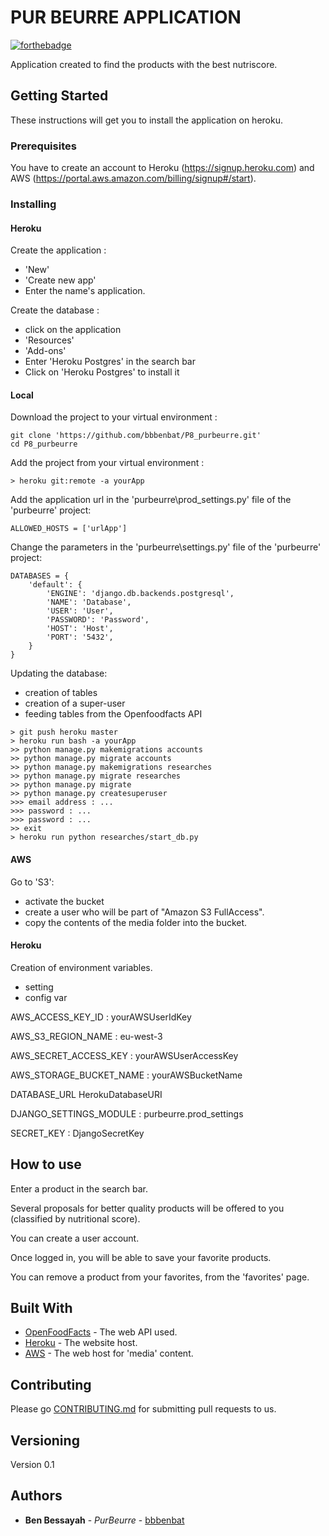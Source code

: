 # PUR BEURRE  APPLICATION

[![forthebadge](https://forthebadge.com/images/badges/made-with-python.svg)](https://forthebadge.com)

Application created to find the products with the best nutriscore.

## Getting Started

These instructions will get you to install the application on heroku.

### Prerequisites

You have to create an account to Heroku (https://signup.heroku.com) and AWS
(https://portal.aws.amazon.com/billing/signup#/start).


### Installing

#### Heroku
Create the application :
- 'New'
- 'Create new app'
- Enter the name's application.

Create the database :
- click on the application
- 'Resources'
- 'Add-ons'
- Enter 'Heroku Postgres' in the search bar
- Click on 'Heroku Postgres' to install it


#### Local

Download the project to your virtual environment :
```
git clone 'https://github.com/bbbenbat/P8_purbeurre.git'
cd P8_purbeurre
```

Add the project from your virtual environment :
```
> heroku git:remote -a yourApp 
```

Add the application url in the 'purbeurre\prod_settings.py' 
file of the 'purbeurre' project:
```
ALLOWED_HOSTS = ['urlApp']
```
Change the parameters in the 'purbeurre\settings.py' file 
of the 'purbeurre' project:
```
DATABASES = {
    'default': {
        'ENGINE': 'django.db.backends.postgresql',
        'NAME': 'Database',
        'USER': 'User',
        'PASSWORD': 'Password',
        'HOST': 'Host',
        'PORT': '5432',
    }
}
```

Updating the database:
- creation of tables
- creation of a super-user
- feeding tables from the Openfoodfacts API

```
> git push heroku master
> heroku run bash -a yourApp
>> python manage.py makemigrations accounts
>> python manage.py migrate accounts
>> python manage.py makemigrations researches
>> python manage.py migrate researches
>> python manage.py migrate
>> python manage.py createsuperuser
>>> email address : ...
>>> password : ...
>>> password : ...
>> exit
> heroku run python researches/start_db.py
```

#### AWS

Go to 'S3':
- activate the bucket
- create a user who will be part of "Amazon S3 FullAccess".
- copy the contents of the media folder into the bucket.

#### Heroku

Creation of environment variables.
- setting
- config var

AWS_ACCESS_KEY_ID : yourAWSUserIdKey

AWS_S3_REGION_NAME : eu-west-3

AWS_SECRET_ACCESS_KEY : yourAWSUserAccessKey

AWS_STORAGE_BUCKET_NAME : yourAWSBucketName

DATABASE_URL HerokuDatabaseURI

DJANGO_SETTINGS_MODULE : purbeurre.prod_settings

SECRET_KEY : DjangoSecretKey


## How to use

Enter a product in the search bar.

Several proposals for better quality products will be offered to you
(classified by nutritional score).

You can create a user account.

Once logged in, you will be able to save your favorite products.

You can remove a product from your favorites, from the 'favorites' page.

## Built With

* [OpenFoodFacts](https://wiki.openfoodfacts.org) - The web API used.
* [Heroku](https://www.heroku.com) - The website host.
* [AWS](https://aws.amazon.com) - The web host for 'media' content.

## Contributing

Please go [CONTRIBUTING.md](https://github.com/bbbenbat/purbeurre/pulls) for submitting pull requests to us.

## Versioning

Version 0.1

## Authors

* **Ben Bessayah** - *PurBeurre* - [bbbenbat](https://github.com/bbbenbat)




